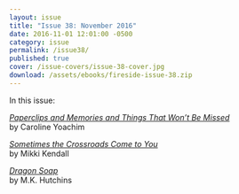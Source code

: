```yaml
---
layout: issue
title: "Issue 38: November 2016"
date: 2016-11-01 12:01:00 -0500
category: issue
permalink: /issue38/
published: true
cover: /issue-covers/issue-38-cover.jpg
download: /assets/ebooks/fireside-issue-38.zip
---
```


In this issue:

[_Paperclips and Memories and Things That Won’t Be Missed_](/issue38/chapter/21/)<br/>
by Caroline Yoachim

[_Sometimes the Crossroads Come to You_](/issue38/chapter/23/)<br/>
by Mikki Kendall

[_Dragon Soap_](/issue38/chapter/25/)<br/>
by M.K. Hutchins
